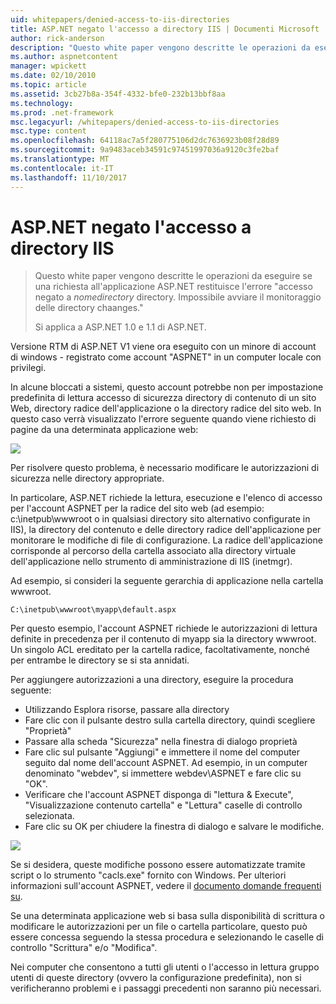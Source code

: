 ```yaml
---
uid: whitepapers/denied-access-to-iis-directories
title: ASP.NET negato l'accesso a directory IIS | Documenti Microsoft
author: rick-anderson
description: "Questo white paper vengono descritte le operazioni da eseguire se una richiesta all'applicazione ASP.NET restituisce l'errore \"accesso negato alla directory nomedirectory. Non è riuscito a s..."
ms.author: aspnetcontent
manager: wpickett
ms.date: 02/10/2010
ms.topic: article
ms.assetid: 3cb27b8a-354f-4332-bfe0-232b13bbf8aa
ms.technology: 
ms.prod: .net-framework
msc.legacyurl: /whitepapers/denied-access-to-iis-directories
msc.type: content
ms.openlocfilehash: 64118ac7a5f280775106d2dc7636923b08f28d89
ms.sourcegitcommit: 9a9483aceb34591c97451997036a9120c3fe2baf
ms.translationtype: MT
ms.contentlocale: it-IT
ms.lasthandoff: 11/10/2017
---
```

<a name="aspnet-denied-access-to-iis-directories"></a>ASP.NET negato l'accesso a directory IIS
====================
> Questo white paper vengono descritte le operazioni da eseguire se una richiesta all'applicazione ASP.NET restituisce l'errore "accesso negato a *nomedirectory* directory. Impossibile avviare il monitoraggio delle directory chaanges."
> 
> Si applica a ASP.NET 1.0 e 1.1 di ASP.NET.


Versione RTM di ASP.NET V1 viene ora eseguito con un minore di account di windows - registrato come account "ASPNET" in un computer locale con privilegi.

In alcune bloccati a sistemi, questo account potrebbe non per impostazione predefinita di lettura accesso di sicurezza directory di contenuto di un sito Web, directory radice dell'applicazione o la directory radice del sito web. In questo caso verrà visualizzato l'errore seguente quando viene richiesto di pagine da una determinata applicazione web:

![](denied-access-to-iis-directories/_static/image1.jpg)

Per risolvere questo problema, è necessario modificare le autorizzazioni di sicurezza nelle directory appropriate.

In particolare, ASP.NET richiede la lettura, esecuzione e l'elenco di accesso per l'account ASPNET per la radice del sito web (ad esempio: c:\inetpub\wwwroot o in qualsiasi directory sito alternativo configurate in IIS), la directory del contenuto e delle directory radice dell'applicazione per monitorare le modifiche di file di configurazione. La radice dell'applicazione corrisponde al percorso della cartella associato alla directory virtuale dell'applicazione nello strumento di amministrazione di IIS (inetmgr).

Ad esempio, si consideri la seguente gerarchia di applicazione nella cartella wwwroot.

`C:\inetpub\wwwroot\myapp\default.aspx`

Per questo esempio, l'account ASPNET richiede le autorizzazioni di lettura definite in precedenza per il contenuto di myapp sia la directory wwwroot. Un singolo ACL ereditato per la cartella radice, facoltativamente, nonché per entrambe le directory se si sta annidati.

Per aggiungere autorizzazioni a una directory, eseguire la procedura seguente:

- Utilizzando Esplora risorse, passare alla directory
- Fare clic con il pulsante destro sulla cartella directory, quindi scegliere "Proprietà"
- Passare alla scheda "Sicurezza" nella finestra di dialogo proprietà
- Fare clic sul pulsante "Aggiungi" e immettere il nome del computer seguito dal nome dell'account ASPNET. Ad esempio, in un computer denominato "webdev", si immettere webdev\ASPNET e fare clic su "OK".
- Verificare che l'account ASPNET disponga di "lettura &amp; Execute", "Visualizzazione contenuto cartella" e "Lettura" caselle di controllo selezionata.
- Fare clic su OK per chiudere la finestra di dialogo e salvare le modifiche.

![](denied-access-to-iis-directories/_static/image2.jpg)

Se si desidera, queste modifiche possono essere automatizzate tramite script o lo strumento "cacls.exe" fornito con Windows. Per ulteriori informazioni sull'account ASPNET, vedere il [documento domande frequenti su](https://go.microsoft.com/fwlink/?LinkId=5828).

Se una determinata applicazione web si basa sulla disponibilità di scrittura o modificare le autorizzazioni per un file o cartella particolare, questo può essere concessa seguendo la stessa procedura e selezionando le caselle di controllo "Scrittura" e/o "Modifica".

Nei computer che consentono a tutti gli utenti o l'accesso in lettura gruppo utenti di queste directory (ovvero la configurazione predefinita), non si verificheranno problemi e i passaggi precedenti non saranno più necessari.
